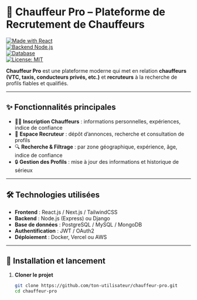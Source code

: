 # 🚖 Chauffeur Pro – Plateforme de Recrutement de Chauffeurs  

[![Made with React](https://img.shields.io/badge/Made%20with-React-61dafb?logo=react&logoColor=white)](https://react.dev/)  
[![Backend Node.js](https://img.shields.io/badge/Backend-Node.js-339933?logo=node.js&logoColor=white)](https://nodejs.org/)  
[![Database](https://img.shields.io/badge/Database-PostgreSQL-336791?logo=postgresql&logoColor=white)](https://www.postgresql.org/)  
[![License: MIT](https://img.shields.io/badge/License-MIT-yellow.svg)](LICENSE)  

**Chauffeur Pro** est une plateforme moderne qui met en relation **chauffeurs (VTC, taxis, conducteurs privés, etc.)** et **recruteurs** à la recherche de profils fiables et qualifiés.  

---

## ✨ Fonctionnalités principales  

- 👨‍✈️ **Inscription Chauffeurs** : informations personnelles, expériences, indice de confiance  
- 📝 **Espace Recruteur** : dépôt d’annonces, recherche et consultation de profils  
- 🔍 **Recherche & Filtrage** : par zone géographique, expérience, âge, indice de confiance  
- 🔒 **Gestion des Profils** : mise à jour des informations et historique de sérieux  

---

## 🛠️ Technologies utilisées  

- **Frontend** : React.js / Next.js / TailwindCSS  
- **Backend** : Node.js (Express) ou Django  
- **Base de données** : PostgreSQL / MySQL / MongoDB  
- **Authentification** : JWT / OAuth2  
- **Déploiement** : Docker, Vercel ou AWS  

---

## 🚀 Installation et lancement  

1. **Cloner le projet**  
   ```bash
   git clone https://github.com/ton-utilisateur/chauffeur-pro.git
   cd chauffeur-pro
   
